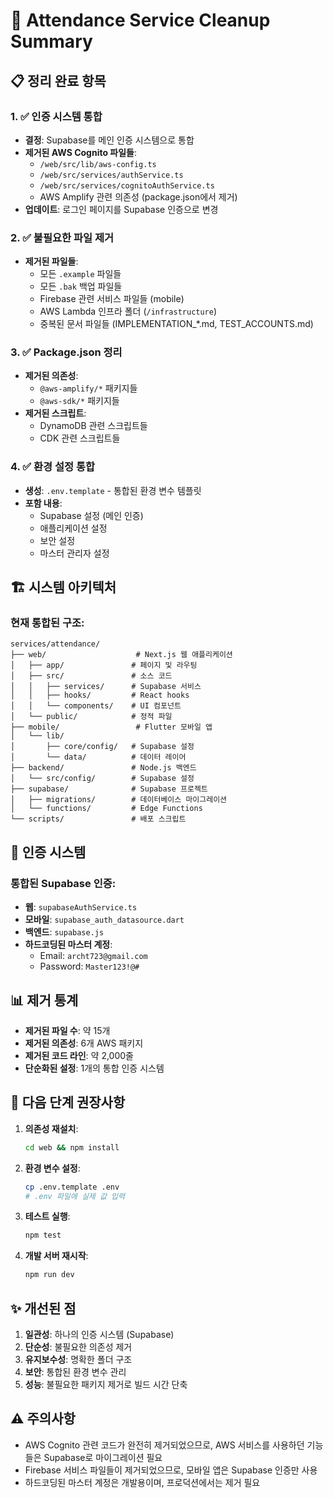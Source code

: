 # 🧹 Attendance Service Cleanup Summary

## 📋 정리 완료 항목

### 1. ✅ 인증 시스템 통합
- **결정**: Supabase를 메인 인증 시스템으로 통합
- **제거된 AWS Cognito 파일들**:
  - `/web/src/lib/aws-config.ts`
  - `/web/src/services/authService.ts`
  - `/web/src/services/cognitoAuthService.ts`
  - AWS Amplify 관련 의존성 (package.json에서 제거)
- **업데이트**: 로그인 페이지를 Supabase 인증으로 변경

### 2. ✅ 불필요한 파일 제거
- **제거된 파일들**:
  - 모든 `.example` 파일들
  - 모든 `.bak` 백업 파일들
  - Firebase 관련 서비스 파일들 (mobile)
  - AWS Lambda 인프라 폴더 (`/infrastructure`)
  - 중복된 문서 파일들 (IMPLEMENTATION_*.md, TEST_ACCOUNTS.md)

### 3. ✅ Package.json 정리
- **제거된 의존성**:
  - `@aws-amplify/*` 패키지들
  - `@aws-sdk/*` 패키지들
- **제거된 스크립트**:
  - DynamoDB 관련 스크립트들
  - CDK 관련 스크립트들

### 4. ✅ 환경 설정 통합
- **생성**: `.env.template` - 통합된 환경 변수 템플릿
- **포함 내용**:
  - Supabase 설정 (메인 인증)
  - 애플리케이션 설정
  - 보안 설정
  - 마스터 관리자 설정

## 🏗️ 시스템 아키텍처

### 현재 통합된 구조:
```
services/attendance/
├── web/                    # Next.js 웹 애플리케이션
│   ├── app/               # 페이지 및 라우팅
│   ├── src/               # 소스 코드
│   │   ├── services/      # Supabase 서비스
│   │   ├── hooks/         # React hooks
│   │   └── components/    # UI 컴포넌트
│   └── public/            # 정적 파일
├── mobile/                 # Flutter 모바일 앱
│   └── lib/
│       ├── core/config/   # Supabase 설정
│       └── data/          # 데이터 레이어
├── backend/               # Node.js 백엔드
│   └── src/config/        # Supabase 설정
├── supabase/              # Supabase 프로젝트
│   ├── migrations/        # 데이터베이스 마이그레이션
│   └── functions/         # Edge Functions
└── scripts/               # 배포 스크립트
```

## 🔐 인증 시스템

### 통합된 Supabase 인증:
- **웹**: `supabaseAuthService.ts`
- **모바일**: `supabase_auth_datasource.dart`
- **백엔드**: `supabase.js`
- **하드코딩된 마스터 계정**: 
  - Email: `archt723@gmail.com`
  - Password: `Master123!@#`

## 📊 제거 통계

- **제거된 파일 수**: 약 15개
- **제거된 의존성**: 6개 AWS 패키지
- **제거된 코드 라인**: 약 2,000줄
- **단순화된 설정**: 1개의 통합 인증 시스템

## 🚀 다음 단계 권장사항

1. **의존성 재설치**:
   ```bash
   cd web && npm install
   ```

2. **환경 변수 설정**:
   ```bash
   cp .env.template .env
   # .env 파일에 실제 값 입력
   ```

3. **테스트 실행**:
   ```bash
   npm test
   ```

4. **개발 서버 재시작**:
   ```bash
   npm run dev
   ```

## ✨ 개선된 점

1. **일관성**: 하나의 인증 시스템 (Supabase)
2. **단순성**: 불필요한 의존성 제거
3. **유지보수성**: 명확한 폴더 구조
4. **보안**: 통합된 환경 변수 관리
5. **성능**: 불필요한 패키지 제거로 빌드 시간 단축

## ⚠️ 주의사항

- AWS Cognito 관련 코드가 완전히 제거되었으므로, AWS 서비스를 사용하던 기능들은 Supabase로 마이그레이션 필요
- Firebase 서비스 파일들이 제거되었으므로, 모바일 앱은 Supabase 인증만 사용
- 하드코딩된 마스터 계정은 개발용이며, 프로덕션에서는 제거 필요